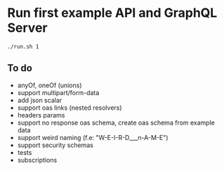 # Run first example API and GraphQL Server

`./run.sh 1`

## To do

- anyOf, oneOf (unions)
- support multipart/form-data
- add json scalar
- support oas links (nested resolvers)
- headers params
- support no response oas schema, create oas schema from example data
- support weird naming (f.e: "W-E-I-R-D___n-A-M-E")
- support security schemas
- tests
- subscriptions
